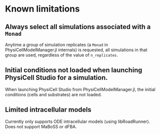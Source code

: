 # Known limitations
## Always select all simulations associated with a `Monad`
Anytime a group of simulation replicates (a `Monad` in PhysiCellModelManager.jl internals) is requested, all simulations in that group are used, regardless of the value of `n_replicates`.

## Initial conditions not loaded when launching PhysiCell Studio for a simulation.
When launching PhysiCell Studio from PhysiCellModelManager.jl, the initial conditions (cells and substrates) are not loaded.

## Limited intracellular models
Currently only supports ODE intracellular models (using libRoadRunner).
Does not support MaBoSS or dFBA.